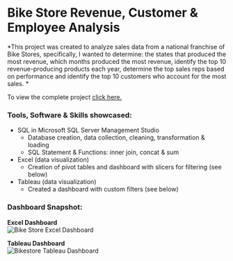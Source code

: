 # Bike Store Revenue, Customer & Employee Analysis

*This project was created to analyze sales data from a national franchise of Bike Stores, specifically, I wanted to determine: the states that produced the most revenue, which months produced the most revenue, identify the top 10 revenue-producing products each year, determine the top sales reps based on performance and identify the top 10 customers who account for the most sales. *

To view the complete project [click here.](https://github.com/peige07/Analytics-Portfolio/blob/main/Python%20Projects/French%20Bakery%20Sales%20Analysis/French_Bakery.ipynb)

### Tools, Software & Skills showcased:
- SQL in Microsoft SQL Server Management Studio
  - Database creation, data collection, cleaning, transformation & loading
  - SQL Statement & Functions: inner join, concat & sum
- Excel (data visualization)
  - Creation of pivot tables and dashboard with slicers for filtering (see below)
- Tableau (data visualization)
  - Created a dashboard with custom filters (see below)

### Dashboard Snapshot:

**Excel Dashboard**
<br>
![Bike Store Excel Dashboard](https://github.com/peige07/Analytics-Portfolio/assets/136380370/16b9c605-a562-43f6-9d80-c888aa4cb60e)
<br>

**Tableau Dashboard**
<br>
![Bikestore Tableau Dashboard](https://github.com/peige07/Analytics-Portfolio/assets/136380370/c04537b2-2b33-4bfe-8ea2-2093cd1a401e)
